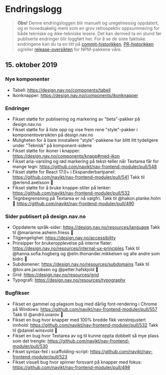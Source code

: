 # Endringslogg

> **Obs!** Denne endringsloggen blir manuelt og uregelmessig oppdatert, og er hovedsakelig ment som en grov retrospektiv oppsummering for både tekniske og ikke-tekniske lesere. Det kan dermed ta en stund før publiserte endringer blir loggført her. For å se de siste faktiske endringene kan du ta en titt på [commit-historikken](https://github.com/navikt/nav-frontend-moduler/commits/master), [PR-historikken](https://github.com/navikt/nav-frontend-moduler/pulls?q=is%3Apr+is%3Aclosed) og/eller [release-oversikten](https://github.com/navikt/nav-frontend-moduler/releases) for NPM-pakkene våre.

## 15. oktober 2019

### Nye komponenter

* Tabell: https://design.nav.no/components/tabell
* Ikonknapper: https://design.nav.no/components/ikonknapper

### Endringer

* Fikset støtte for publisering og markering av "beta"-pakker på design.nav.no
* Fikset støtte for å liste opp og vise frem rene "style"-pakker i komponentoversikten på design.nav.no
* Muligheten for å bare innstallere "style"-pakkene har blitt litt tydeligere under "Teknisk" på komponent-sidene
* Fikset støtte for ikoner i knapper: https://design.nav.no/components/knapp#med-ikon
* Fikset aria-varsling og rød markering på tekst-teller når Textarea får for mange tegn: https://github.com/navikt/nav-frontend-moduler/pull/548
* Fikset støtte for React 17.0+ i Ekspanderbartpanel: https://github.com/navikt/nav-frontend-moduler/pull/541 Takk til @erlend.axelsson :tada:
* Fikset støtte for å bruke knappe-stiler på lenker: https://github.com/navikt/nav-frontend-moduler/pull/532
* Tegnbegrensning på Textarea er nå valgfri. Takk til @hakon.planke.holm :tada: https://github.com/navikt/nav-frontend-moduler/pull/490

### Sider publisert på design.nav.no

* Oppdaterte språk-sider: https://design.nav.no/resources/language Takk til @marianne.asheim.friess :tada:
* Tilgjengelighet: https://design.nav.no/accessibility
* Prinsipper for brukeropplevelse på interne flater: https://design.nav.no/resources/internal-ux-principles Takk til @hanna.sofia.hogberg og @elin.thonander.mikkelsen og alle andre som bidro :tada:
* Subdomener: https://design.nav.no/resources/subdomains Takk til @tov.are.jacobsen og @petter.hafskjold :tada:
* Grid: https://design.nav.no/resources/grid
* Typografi: https://design.nav.no/resources/typography

### Bugfikser

* Fikset en gammel og plagsom bug med dårlig font-rendering i Chrome på Windows: https://github.com/navikt/nav-frontend-moduler/pull/557 Takk til @andrii.uvarov :tada:
* Fikset en bug hvor knapper med 100% bredde fikk venstrejustert innhold: https://github.com/navikt/nav-frontend-moduler/pull/532 Takk til @daniel.winsvold :tada:
* Fikset en bug hvor Textarea av og til kunne oppta dobbelt så mye plass som det trengte: https://github.com/navikt/nav-frontend-moduler/pull/530
* Fikset syntax-feil i scaffolding-script: https://github.com/navikt/nav-frontend-moduler/pull/523
* Fikset visuell bug hvor spinner forsvant på knapper med fokus: https://github.com/navikt/nav-frontend-moduler/pull/498
